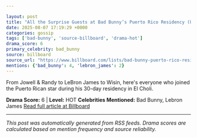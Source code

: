 ```yaml
---

layout: post
title: "All the Surprise Guests at Bad Bunny’s Puerto Rico Residency (Updating)"""
date: 2025-08-07 17:19:29 +0000
categories: gossip
tags: ['bad-bunny', 'source-billboard', 'drama-hot']
drama_score: 6
primary_celebrity: bad_bunny
source: billboard
source_url: "https://www.billboard.com/lists/bad-bunny-puerto-rico-residency-surprise-guests/"""
mentions: {'bad_bunny': 4, 'lebron_james': 2}
---
```


From Jowell & Randy to LeBron James to Wisin, here's everyone who joined the Puerto Rican star during his 30-day residency in El Choli.

**Drama Score:** 6 | **Level:** HOT **Celebrities Mentioned:** Bad Bunny, Lebron James [Read full article at Billboard](https://www.billboard.com/lists/bad-bunny-puerto-rico-residency-surprise-guests/)

---

*This post was automatically generated from RSS feeds. Drama scores are calculated based on mention frequency and source reliability.*